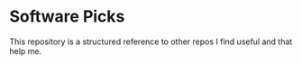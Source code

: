 Software Picks
==============

This repository is a structured reference to other repos I find useful and that help me.